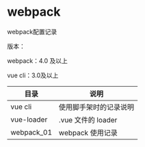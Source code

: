 # webpack
webpack配置记录

版本：

webpack：4.0 及以上

vue cli：3.0及以上

目录 | 说明
---|---
vue cli | 使用脚手架时的记录说明
vue-loader | .vue 文件的 loader
webpack_01 | webpack 使用记录
